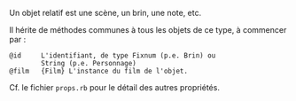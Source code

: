 
Un objet relatif est une scène, un brin, une note, etc.

Il hérite de méthodes communes à tous les objets de ce type, à commencer par :

    @id     L'identifiant, de type Fixnum (p.e. Brin) ou
            String (p.e. Personnage)
    @film   {Film} L'instance du film de l'objet.

Cf. le fichier `props.rb` pour le détail des autres propriétés.

